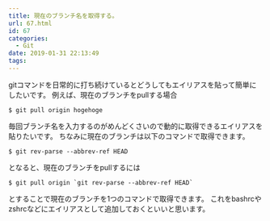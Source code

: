 ```yaml
---
title: 現在のブランチ名を取得する。
url: 67.html
id: 67
categories:
  - Git
date: 2019-01-31 22:13:49
tags:
---
```


gitコマンドを日常的に打ち続けているとどうしてもエイリアスを貼って簡単にしたいです。 例えば、現在のブランチをpullする場合

    $ git pull origin hogehoge
    

毎回ブランチ名を入力するのがめんどくさいので動的に取得できるエイリアスを貼りたいです。 ちなみに現在のブランチは以下のコマンドで取得できます。

    $ git rev-parse --abbrev-ref HEAD
    

となると、現在のブランチをpullするには

    $ git pull origin `git rev-parse --abbrev-ref HEAD`
    

とすることで現在のブランチを1つのコマンドで取得できます。 これをbashrcやzshrcなどにエイリアスとして追加しておくといいと思います。